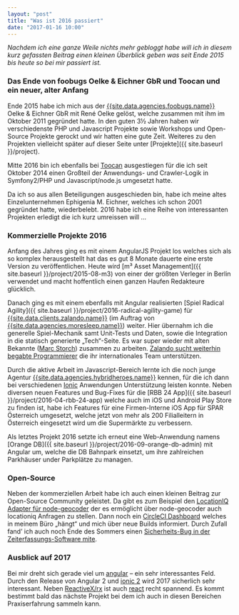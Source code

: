 ```yaml
---
layout: "post"
title: "Was ist 2016 passiert"
date: "2017-01-16 10:00"
---
```

*Nachdem ich eine ganze Weile nichts mehr gebloggt habe will ich in diesem kurz gefassten Beitrag einen kleinen Überblick geben was seit Ende 2015 bis heute so bei mir passiert ist.*

### Das Ende von foobugs Oelke & Eichner GbR und Toocan und ein neuer, alter Anfang

Ende 2015 habe ich mich aus der [{{site.data.agencies.foobugs.name}}]({{site.data.agencies.foobugs.url}}) Oelke & Eichner GbR mit René Oelke gelöst, welche zusammen mit ihm im Oktober 2011 gegründet hatte. In den guten 3½ Jahren haben wir verschiedenste PHP und Javascript Projekte sowie Workshops und Open-Source Projekte gerockt und wir hatten eine gute Zeit. Weiteres zu den Projekten vielleicht später auf dieser Seite unter [Projekte]({{ site.baseurl }}/project).

Mitte 2016 bin ich ebenfalls bei [Toocan](http://www.toocan.biz/) ausgestiegen für die ich seit Oktober 2014 einen Großteil der Anwendungs- und Crawler-Logik in Symfony2/PHP und Javascript/node.js umgesetzt hatte.

Da ich so aus allen Beteiligungen ausgeschieden bin, habe ich meine altes Einzelunternehmen Ephigenia M. Eichner, welches ich schon 2001 gegründet hatte, wiederbelebt. 2016 habe ich eine Reihe von interessanten Projekten erledigt die ich kurz umreissen will …

### Kommerzielle Projekte 2016

Anfang des Jahres ging es mit einem AngularJS Projekt los welches sich als so komplex herausgestellt hat das es gut 8 Monate dauerte eine erste Version zu veröffentlichen. Heute wird [m³ Asset Management]({{ site.baseurl }}/project/2015-08-m3) von einer der größten Verleger in Berlin verwendet und macht hoffentlich einen ganzen Haufen Redakteure glücklich.

Danach ging es mit einem ebenfalls mit Angular realisierten [Spiel Radical Agility]({{ site.baseurl }}/project/2016-radical-agility-game) für [{{site.data.clients.zalando.name}}]({{site.data.clients.zalando.url}}) (im Auftrag von [{{site.data.agencies.moresleep.name}}](site.data.agencies.moresleep.url))  weiter. Hier übernahm ich die generelle Spiel-Mechanik samt Unit-Tests und Daten, sowie die Integration in die statisch generierte „Tech“-Seite. Es war super wieder mit alten Bekannte ([Marc Storch](http://www.gopogo.de/)) zusammen zu arbeiten. [Zalando sucht weiterhin begabte Programmierer](https://tech.zalando.com/jobs/) die ihr internationales Team unterstützen.

Durch die aktive Arbeit im Javascript-Bereich lernte ich die noch junge Agentur [{{site.data.agencies.hybridheroes.name}}]({{site.data.agencies.hybridheroes.url}}) kennen, für die ich dann bei verschiedenen [Ionic](http://ionicframework.com/) Anwendungen Unterstützung leisten konnte. Neben diversen neuen Features und Bug-Fixes für die [RBB 24 App]({{ site.baseurl }}/project/2016-04-rbb-24-app) welche auch im iOS und Android Play Store zu finden ist, habe ich Features für eine Firmen-Interne iOS App für SPAR Österreich umgesetzt, welche jetzt von mehr als 200 Filialleitern in Österreich eingesetzt wird um die Supermärkte zu verbessern.

Als letztes Projekt 2016 setzte ich erneut eine Web-Anwendung namens [Orange DB]({{ site.baseurl }}/project/2016-09-orange-db-admin) mit Angular um, welche die DB Bahnpark einsetzt, um ihre zahlreichen Parkhäuser under Parkplätze zu managen.

### Open-Source

Neben der kommerziellen Arbeit habe ich auch einen kleinen Beitrag zur Open-Source Community geleistet. Da gibt es zum Beispiel den [LocationIQ Adapter für node-geocoder](https://github.com/nchaulet/node-geocoder/pull/179) der es ermöglicht über node-geocoder auch locationiq Anfragen zu stellen. Dann noch ein [CircleCI Dashboard](https://github.com/Ephigenia/circleboard2) welches in meinem Büro „hängt“ und mich über neue Builds informiert. Durch Zufall fand’ ich auch noch Ende des Sommers einen [Sicherheits-Bug in der Zeiterfassungs-Software mite](http://blog.yo.lk/2016/08/17/sicherheitsupdate).

### Ausblick auf 2017

Bei mir dreht sich gerade viel um [angular](https://angular.io/) – ein sehr interessantes Feld. Durch den Release von Angular 2 und [ionic 2](http://ionic.io/2) wird 2017 sicherlich sehr interessant. Neben [ReactiveX/rx](http://reactivex.io/) ist auch [react](https://facebook.github.io/react/) recht spannend. Es kommt bestimmt bald das nächste Projekt bei dem ich auch in diesen Bereichen Praxiserfahrung sammeln kann.
